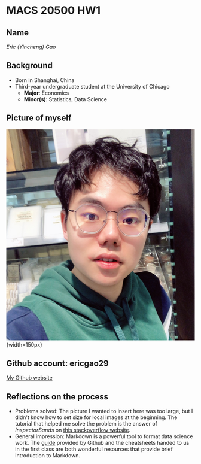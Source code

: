 # MACS 20500 HW1

## Name
*Eric (Yincheng) Gao*

## Background
* Born in Shanghai, China
* Third-year undergraduate student at the University of Chicago
  * **Major**: Economics
  * **Minor(s)**: Statistics, Data Science

## Picture of myself
![](Picture.jpg){width=150px}

## Github account: ericgao29
[My Github website](https://github.com/ericgao29)

## Reflections on the process
* Problems solved: The picture I wanted to insert here was too large, but I didn't know how to set size for local images at the beginning. The tutorial that helped me solve the problem is the answer of *InspectorSands* on [this stackoverflow website](https://stackoverflow.com/questions/15625990/how-to-set-size-for-local-image-using-knitr-for-markdown).
* General impression: Markdown is a powerful tool to format data science work. The [guide](https://guides.github.com/features/mastering-markdown/) provided by Github and the cheatsheets handed to us in the first class are both wonderful resources that provide brief introduction to Markdown.